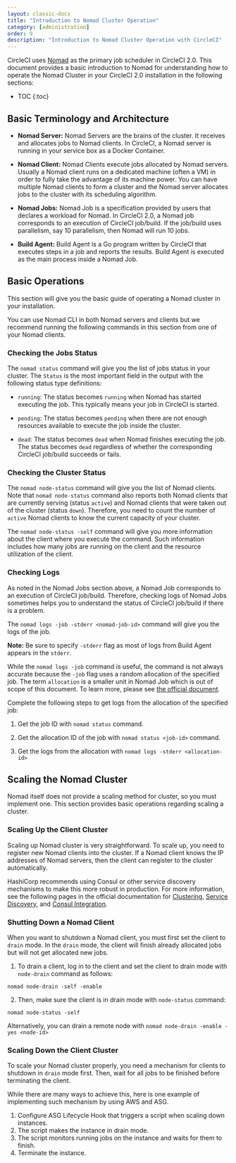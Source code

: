```yaml
---
layout: classic-docs
title: "Introduction to Nomad Cluster Operation"
category: [administration]
order: 9
description: "Introduction to Nomad Cluster Operation with CircleCI"
---
```


CircleCI uses [Nomad](https://www.hashicorp.com/blog/nomad-announcement/) as the primary job scheduler in CircleCI 2.0.
This document provides a basic introduction to Nomad for understanding how to operate the Nomad Cluster in your CircleCI 2.0 installation in the following sections:

* TOC
{:toc}

## Basic Terminology and Architecture

- **Nomad Server:** Nomad Servers are the brains of the cluster. It receives and allocates jobs to Nomad clients. In CircleCI, a Nomad server is running in your service box as a Docker Container.

- **Nomad Client:** Nomad Clients execute jobs allocated by Nomad servers. Usually a Nomad client runs on a dedicated machine (often a VM) in order to fully take the advantage of its machine power. You can have multiple Nomad clients to form a cluster and the Nomad server allocates jobs to the cluster with its scheduling algorithm.

- **Nomad Jobs:** Nomad Job is a specification provided by users that declares a workload for Nomad. In CircleCI 2.0, a Nomad job corresponds to an execution of CircleCI job/build. If the job/build uses parallelism, say 10 parallelism, then Nomad will run 10 jobs.

- **Build Agent:** Build Agent is a Go program written by CircleCI that executes steps in a job and reports the results. Build Agent is executed as the main process inside a Nomad Job.

## Basic Operations

This section will give you the basic guide of operating a Nomad cluster in your installation.

You can use Nomad CLI in both Nomad servers and clients but we recommend running the following commands in this section from one of your Nomad clients.

### Checking the Jobs Status

The `nomad status` command will give you the list of jobs status in your cluster. The `Status` is the most important field in the output with the following status type definitions:

- `running`: The status becomes `running` when Nomad has started executing the job. This typically means your job in CircleCI is started.

- `pending`: The status becomes `pending` when there are not enough resources available to execute the job inside the cluster.

- `dead`: The status becomes `dead` when Nomad finishes executing the job. The status becomes `dead` regardless of whether the corresponding CircleCI job/build succeeds or fails.

### Checking the Cluster Status

The `nomad node-status` command will give you the list of Nomad clients. Note that `nomad node-status` command also reports both Nomad clients that are currently serving (status `active`) and Nomad clients
that were taken out of the cluster (status `down`). Therefore, you need to count the number of `active` Nomad clients to know the current capacity of your cluster.

The `nomad node-status -self` command will give you more information about the client where you execute the command. Such information includes how many jobs are running on the client and the resource utilization of the client.

### Checking Logs

As noted in the Nomad Jobs section above, a Nomad Job corresponds to an execution of CircleCI job/build. Therefore, checking logs of Nomad Jobs sometimes helps you to understand the status of CircleCI job/build if there is a problem.

The `nomad logs -job -stderr <nomad-job-id>` command will give you the logs of the job.

**Note:** Be sure to specify `-stderr` flag as most of logs from Build Agent appears in the `stderr`.

While the `nomad logs -job` command is useful, the command is not always accurate because the `-job` flag uses a random allocation of the specified job. The term `allocation` is a smaller unit in Nomad Job which is out of scope of this document. To learn more, please see [the official document](https://www.nomadproject.io/docs/internals/scheduling.html).

Complete the following steps to get logs from the allocation of the specified job:

1. Get the job ID with `nomad status` command.

1. Get the allocation ID of the job with `nomad status <job-id>` command.

1. Get the logs from the allocation with `nomad logs -stderr <allocation-id>`

## Scaling the Nomad Cluster

Nomad itself does not provide a scaling method for cluster, so you must implement one. This section provides basic operations regarding scaling a cluster.

### Scaling Up the Client Cluster

Scaling up Nomad cluster is very straightforward. To scale up, you need to register new Nomad clients into the cluster. If a Nomad client knows the IP addresses of Nomad servers, then the client can register to the cluster automatically.

HashiCorp recommends using Consul or other service discovery mechanisms to make this more robust in production. For more information, see the following pages in the official documentation for [Clustering](https://www.nomadproject.io/intro/getting-started/cluster.html), [Service Discovery](https://www.nomadproject.io/docs/service-discovery/index.html), and [Consul Integration](https://www.nomadproject.io/docs/agent/configuration/consul.html).

### Shutting Down a Nomad Client

When you want to shutdown a Nomad client, you must first set the client to `drain` mode. In the `drain` mode, the client will finish already allocated jobs but will not get allocated new jobs.

1. To drain a client, log in to the client and set the client to drain mode with `node-drain` command as follows:

`nomad node-drain -self -enable`

2. Then, make sure the client is in drain mode with `node-status` command:

`nomad node-status -self`

Alternatively, you can drain a remote node with `nomad node-drain -enable -yes <node-id>`

### Scaling Down the Client Cluster

To scale your Nomad cluster properly, you need a mechanism for clients to shutdown in `drain` mode first. Then, wait for all jobs to be finished before terminating the client.

While there are many ways to achieve this, here is one example of implementing such mechanism by using AWS and ASG.

1. Configure ASG Lifecycle Hook that triggers a script when scaling down instances.
2. The script makes the instance in drain mode.
3. The script monitors running jobs on the instance and waits for them to finish.
4. Terminate the instance.
